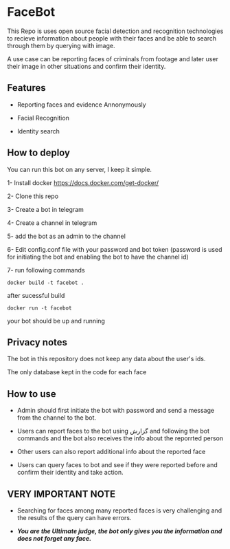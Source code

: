 # FaceBot

This Repo is uses open source facial detection and recognition technologies to recieve information about people with their faces and be able to search through them by querying with image.

A use case can be reporting faces of criminals from footage and later user their image in other situations and confirm their identity.

## Features

* Reporting faces and evidence Annonymously

* Facial Recognition

* Identity search

## How to deploy 
You can run this bot on any server, I keep it simple.
    
1- Install docker https://docs.docker.com/get-docker/

2- Clone this repo

3- Create a bot in telegram

4- Create a channel in telegram

5- add the bot as an admin to the channel

6- Edit config.conf file with your password and bot token (password is used for initiating the bot and enabling the bot to have the channel id)

7- run following commands

    docker build -t facebot .
after sucessful build

    docker run -t facebot
your bot should be up and running

## Privacy notes

The bot in this repository does not keep any data about the user's ids.

The only database kept in the code for each face

## How to use
* Admin should first initiate the bot with password and send a message from the channel to the bot.

* Users can report faces to the bot using گزارش and following the bot commands and the bot also receives the info about the reporrted person

* Other users can also report additional info about the reported face 

* Users can query faces to bot and see if they were reported before and confirm their identity and take action.


## VERY IMPORTANT NOTE

* Searching for faces among many reported faces is very challenging and the results of the query can have errors.

* ***You are the Ultimate judge, the bot only gives you the information and does not forget any face.***






    
        